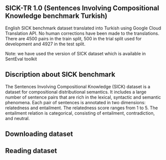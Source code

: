 ## SICK-TR 1.0  (Sentences Involving Compositional Knowledge benchmark Turkish)

English SICK benchmark dataset translated into Turkish using Google Cloud Translation API. No human corrections have been made to the translations. There are 4500 pairs in the train split, 500 in the trial split used for development and 4927 in the test split. 

Note: we have used the version of SICK dataset which is available in SentEval toolkit

## Discription about SICK benchmark

The Sentences Involving Compositional Knowledge (SICK) dataset is a dataset for compositional distributional semantics. It includes a large number of sentence pairs that are rich in the lexical, syntactic and semantic phenomena. Each pair of sentences is annotated in two dimensions: relatedness and entailment. The relatedness score ranges from 1 to 5. The entailment relation is categorical, consisting of entailment, contradiction, and neutral. 

## Downloading dataset

## Reading dataset
